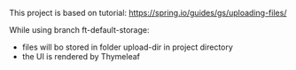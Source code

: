 This project is based on tutorial: https://spring.io/guides/gs/uploading-files/

While using branch ft-default-storage:
- files will bo stored in folder upload-dir in project directory
- the UI is rendered by Thymeleaf